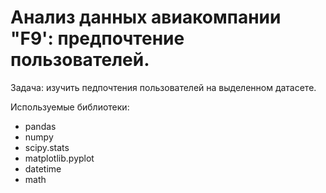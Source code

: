 # Анализ данных авиакомпании "F9': предпочтение пользователей.
Задача: изучить педпочтения пользователей на выделенном датасете.

Используемые библиотеки:
- pandas
- numpy
- scipy.stats
- matplotlib.pyplot
- datetime
- math
